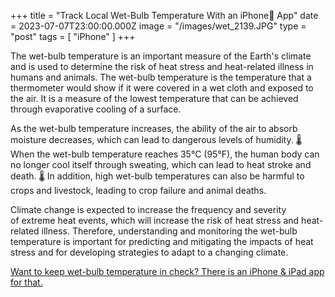 +++
title = "Track Local Wet-Bulb Temperature With an iPhone📱 App"
date = 2023-07-07T23:00:00.000Z
image = "/images/wet_2139.JPG"
type = "post"
tags = [ "iPhone" ]
+++

The wet-bulb temperature is an important measure of the Earth's climate and is used to determine the risk of heat stress and heat-related illness in humans and animals. The wet-bulb temperature is the temperature that a thermometer would show if it were covered in a wet cloth and exposed to the air. It is a measure of the lowest temperature that can be achieved through evaporative cooling of a surface.

As the wet-bulb temperature increases, the ability of the air to absorb moisture decreases, which can lead to dangerous levels of humidity. 🌡️ When the wet-bulb temperature reaches 35°C (95°F), the human body can no longer cool itself through sweating, which can lead to heat stroke and death. 🌡️ In addition, high wet-bulb temperatures can also be harmful to crops and livestock, leading to crop failure and animal deaths.

Climate change is expected to increase the frequency and severity of extreme heat events, which will increase the risk of heat stress and heat-related illness. Therefore, understanding and monitoring the wet-bulb temperature is important for predicting and mitigating the impacts of heat stress and for developing strategies to adapt to a changing climate.

[Want to keep wet-bulb temperature in check? 
There is an iPhone & iPad app for that.](https://climacam.com "Weather & Climate Tracker for Wet Bulb Temperature") 
